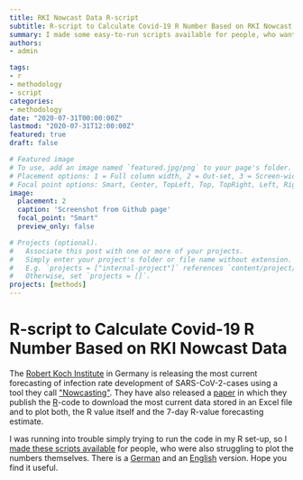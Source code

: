 ```yaml
---
title: RKI Nowcast Data R-script
subtitle: R-script to Calculate Covid-19 R Number Based on RKI Nowcast Data
summary: I made some easy-to-run scripts available for people, who want to plot the latest RKI-Nowcast R-estimates themselves. There is a German and an English version.
authors:
- admin

tags:
- r
- methodology
- script
categories:
- methodology
date: "2020-07-31T00:00:00Z"
lastmod: "2020-07-31T12:00:00Z"
featured: true
draft: false

# Featured image
# To use, add an image named `featured.jpg/png` to your page's folder.
# Placement options: 1 = Full column width, 2 = Out-set, 3 = Screen-width
# Focal point options: Smart, Center, TopLeft, Top, TopRight, Left, Right, BottomLeft, Bottom, BottomRight
image:
  placement: 2
  caption: 'Screenshot from Github page'
  focal_point: "Smart"
  preview_only: false

# Projects (optional).
#   Associate this post with one or more of your projects.
#   Simply enter your project's folder or file name without extension.
#   E.g. `projects = ["internal-project"]` references `content/project/deep-learning/index.md`.
#   Otherwise, set `projects = []`.
projects: [methods]
---
```


# R-script to Calculate Covid-19 R Number Based on RKI Nowcast Data
The [Robert Koch Institute](https://www.rki.de) in Germany is releasing the most current forecasting of infection rate development of SARS-CoV-2-cases using a tool they call ["Nowcasting"](https://www.rki.de/DE/Content/InfAZ/N/Neuartiges_Coronavirus/Projekte_RKI/Nowcasting.html). They have also released a [paper](https://www.rki.de/DE/Content/InfAZ/N/Neuartiges_Coronavirus/Projekte_RKI/R-Wert-Erlaeuterung.pdf?__blob=publicationFile) in which they publish the [R](https://www.r-project.org/)-code to download the most current data stored in an Excel file and to plot both, the R value itself and the 7-day R-value forecasting estimate.

I was running into trouble simply trying to run the code in my R set-up, so I [made these scripts available](https://github.com/jrennstich/Nowcast_RKI/) for people, who were also struggling to plot the numbers themselves. There is a [German](https://github.com/jrennstich/Nowcast_RKI/blob/master/RKI_R_Nowcast_Script_DE.R) and an [English](https://github.com/jrennstich/Nowcast_RKI/blob/master/RKI_R_Nowcast_Script_EN.R) version. Hope you find it useful.
